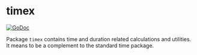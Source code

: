 # timex

[![GoDoc](https://pkg.go.dev/badge/github.com/icza/gox/timex)](https://pkg.go.dev/github.com/icza/gox/timex)

Package `timex` contains time and duration related calculations and utilities.
It means to be a complement to the standard time package.
